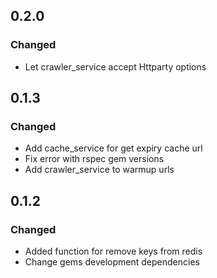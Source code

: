 ## 0.2.0

### Changed

- Let crawler_service accept Httparty options

## 0.1.3

### Changed

- Add cache_service for get expiry cache url
- Fix error with rspec gem versions
- Add crawler_service to warmup urls

## 0.1.2

### Changed

- Added function for remove keys from redis 
- Change gems development dependencies 
